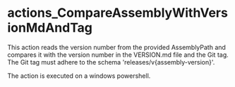 # actions_CompareAssemblyWithVersionMdAndTag

This action reads the version number from the provided AssemblyPath and 
compares it with the version number in the VERSION.md file and the Git tag.
The Git tag must adhere to the schema 'releases/v{assembly-version}'.

The action is executed on a windows powershell.